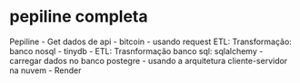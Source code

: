 # pepiline completa
Pepiline - Get dados de api - bitcoin - usando request
ETL: Transformação: banco nosql - tinydb - 
ETL: Trasnformação banco sql: sqlalchemy - carregar dados no banco postegre - usando a arquitetura cliente-servidor na nuvem - Render


